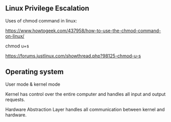 ## Linux Privilege Escalation

Uses of chmod command in linux:

https://www.howtogeek.com/437958/how-to-use-the-chmod-command-on-linux/

chmod u+s

https://forums.justlinux.com/showthread.php?98125-chmod-u-s

## Operating system

User mode & kernel mode

Kernel has control over the entire computer and handles all input and output requests.

Hardware Abstraction Layer handles all communication between kernel and hardware.
